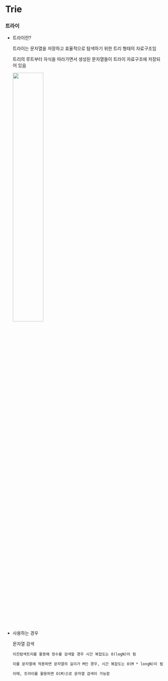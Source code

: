 # Trie

### 트라이

* 트라이란?

  트라이는 문자열을 저장하고 효율적으로 탐색하기 위한 트리 형태의 자료구조임
  
  트리의 루트부터 자식을 따라가면서 생성된 문자열들이 트라이 자료구조에 저장되어 있음
  
  <img width="45%" src="https://user-images.githubusercontent.com/75103526/208288980-846e843b-c544-48b3-a063-80fb23893089.png"/>
  
* 사용하는 경우

  문자열 검색
  
      이진탐색트리를 활용해 정수를 검색할 경우 시간 복잡도는 O(logN)이 됨
      
      이를 문자열에 적용하면 문자열의 길이가 M인 경우, 시간 복잡도는 O(M * longN)이 됨
      
      이때, 트라이를 활용하면 O(M)으로 문자열 검색이 가능함